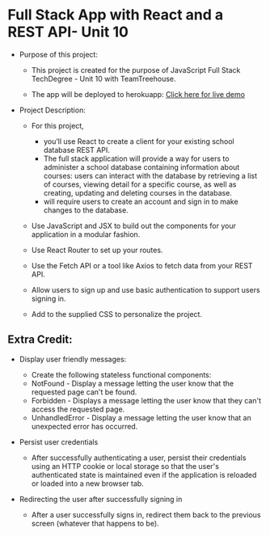 # Full Stack App with React and a REST API- Unit 10

- Purpose of this project: 

  - This project is created for the purpose of JavaScript Full Stack TechDegree - Unit 10 with TeamTreehouse. 
  
  - The app will be deployed to herokuapp: [Click here for live demo]()
  
  
- Project Description:
  - For this project, 
    - you’ll use React to create a client for your existing school database REST API. 
    - The full stack application will provide a way for users to administer a school database containing information 
    about courses: users can interact with the database by retrieving a list of courses, viewing detail for a specific course, 
    as well as creating, updating and deleting courses in the database.
    - will require users to create an account and sign in to make changes to the database.
    
  - Use JavaScript and JSX to build out the components for your application in a modular fashion.
  - Use React Router to set up your routes.
  -  Use the Fetch API or a tool like Axios to fetch data from your REST API.
  -  Allow users to sign up and use basic authentication to support users signing in.
  -  Add to the supplied CSS to personalize the project.
  

Extra Credit:
-
- Display user friendly messages:
    - Create the following stateless functional components:
    -   NotFound - Display a message letting the user know that the requested page can't be found.
    -  Forbidden - Displays a message letting the user know that they can't access the requested page.
    -  UnhandledError - Display a message letting the user know that an unexpected error has occurred.

- Persist user credentials
  - After successfully authenticating a user, persist their credentials using an HTTP cookie or local storage so that the user's 
  authenticated state is maintained even if the application is reloaded or loaded into a new browser tab.
  
- Redirecting the user after successfully signing in
    - After a user successfully signs in, redirect them back to the previous screen (whatever that happens to be).